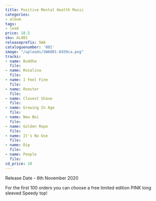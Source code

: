 ```yaml
---
title: Positive Mental Health Music
categories:
- album
tags:
- lead
price: 18.5
sku: AL001
releaseprefix: SWA
cataloguenumber: '001'
image: "/uploads/SWA001-8459ca.png"
tracks:
- name: Buddha
  file: 
- name: Rosalina
  file: 
- name: I Feel Fine
  file: 
- name: Rooster
  file: 
- name: Closest Shave
  file: 
- name: Growing In Age
  file: 
- name: New Boi
  file: 
- name: Golden Rope
  file: 
- name: It's No Use
  file: 
- name: Dip
  file: 
- name: People
  file: 
cd_price: 10
---
```


Release Date - 6th November 2020

For the first 100 orders you can choose a free limited edition PINK long sleeved Speedy top!
